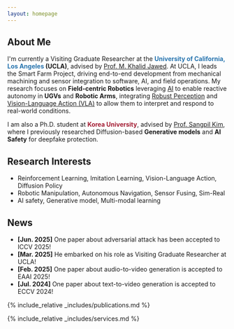 ```yaml
---
layout: homepage
---
```


## About Me

I'm currently a Visiting Graduate Researcher at the **<span style="color:#2774AE">University of California, Los Angeles</span> (UCLA)**, advised by [Prof. M. Khalid Jawed](https://structures.computer). 
At UCLA, I leads the Smart Farm Project, driving end-to-end development from mechanical machining and sensor integration to software, AI, and field operations. 
My research focuses on **Field-centric Robotics** leveraging <u>AI</u> to enable reactive autonomy in **UGVs** and **Robotic Arms**, integrating <u>Robust Perception</u> and <u>Vision-Language Action (VLA)</u> to allow them to interpret and respond to real-world conditions.

I am also a Ph.D. student at **<span style="color:#A41E34">Korea University</span>**, advised by [Prof. Sangpil Kim](https://kuaicv.com), where I previously researched Diffusion-based **Generative models** and **AI Safety** for deepfake protection.

## Research Interests
<!--
- **3D Vision & Autonomous Driving:** 3D Reconstruction (SLAM, Segmentation, Skeleton-based), Visual Perception, Robust Mapping, Motion Planning   
- **Generative AI:** Diffusion-based Methods, AI Safety  
- **Robotics Systems:** Field Robotics, Model Predictive Control, Robot Operating Systems, Communication Protocols
-->
- Reinforcement Learning, Imitation Learning, Vision-Language Action, Diffusion Policy
- Robotic Manipulation, Autonomous Navigation, Sensor Fusing, Sim-Real
- AI safety, Generative model, Multi-modal learning



## News

- **[Jun. 2025]** One paper about adversarial attack has been accepted to ICCV 2025!
- **[Mar. 2025]** He embarked on his role as Visiting Graduate Researcher at UCLA!
- **[Feb. 2025]** One paper about audio-to-video generation is accepted to EAAI 2025!
- **[Jul. 2024]** One paper about text-to-video generation is accepted to ECCV 2024!

{% include_relative _includes/publications.md %}

{% include_relative _includes/services.md %}
